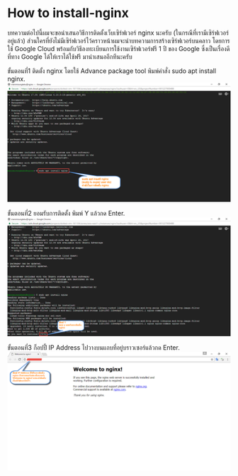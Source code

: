 # How to install-nginx

บทความต่อไปนี้ผมจะขอนำเสนอวิธีการติดตั้งเว็บเซิร์ฟเวอร์ nginx นะครับ (ในกรณีที่เรามีเซิร์ฟเวอร์อยู่แล้ว) ส่วนใครที่ยังไม่มีเซิร์ฟเวอร์ไว้คราวหน้าผมจะนำบทความการสร้างเซิร์ฟเวอร์บนคลาว โดยการใช้ Google Cloud พร้อมกับวิธีลงทะเบียนการใช้งานเซิร์ฟเวอร์ฟรี 1 ปี ของ Google ซึ่งเป็นเรื่องดีที่ทาง Google ได้ให้เราได้ใช้ฟรี มานำเสนออีกทีนะครับ 

ขั้นตอนที่1
ติดตั้ง nginx โดยใช้ Advance package tool พิมพ์คำสั่ง sudo apt install nginx.
![](https://raw.githubusercontent.com/sermsaksukprasert/install-nginx/master/1.png)

ขั้นตอนที่2
ยอมรับการติดตั้ง พิมพ์ Y แล้วกด Enter.
![](https://raw.githubusercontent.com/sermsaksukprasert/install-nginx/master/2.png)

ขั้นตอนที่3
ก็อปปี้ IP Address ไปวางบนแถบที่อยู่บราวเซอร์แล้วกด Enter.
![](https://raw.githubusercontent.com/sermsaksukprasert/install-nginx/master/3.png)
